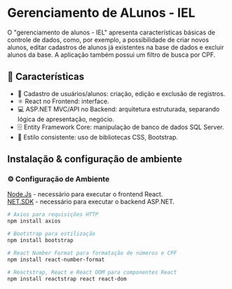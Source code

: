 # Gerenciamento de ALunos - IEL
O "gerenciamento de alunos - IEL" apresenta características básicas de controle de dados, como, por exemplo, a possibilidade de criar novos alunos, 
editar cadastros de alunos já existentes na base de dados e excluir alunos da base. A aplicação também possui um filtro de busca por CPF.

## 🌟 Características

- 👤 Cadastro de usuários/alunos: criação, edição e exclusão de registros.
- ⚛️ React no Frontend: interface.
- 💻 ASP.NET MVC/API no Backend: arquitetura estruturada, separando lógica de apresentação, negócio.
- 🗄 Entity Framework Core: manipulação de banco de dados SQL Server.
- 🎨 Estilo consistente: uso de bibliotecas CSS, Bootstrap.

## Instalação & configuração de ambiente

### ⚙️ Configuração de Ambiente

[Node.Js](https://nodejs.org/en/download) - necessário para executar o frontend React.<br>
[NET.SDK](https://dotnet.microsoft.com/pt-br/) - necessário para executar o backend ASP.NET.

```bash
# Axios para requisições HTTP
npm install axios

# Bootstrap para estilização
npm install bootstrap

# React Number Format para formatação de números e CPF
npm install react-number-format

# Reactstrap, React e React DOM para componentes React
npm install reactstrap react react-dom
